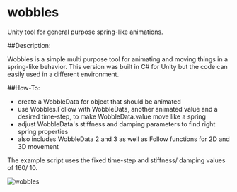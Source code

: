 # wobbles
Unity tool for general purpose spring-like animations.

##Description:

Wobbles is a simple multi purpose tool for animating and moving things in a spring-like behavior.
This version was built in C# for Unity but the code can easily used in a different environment. 

##How-To:
- create a WobbleData for object that should be animated
- use Wobbles.Follow with WobbleData, another animated value and a desired time-step, to make WobbleData.value move like a spring
- adjust WobbleData's stiffness and damping parameters to find right spring properties
- also includes WobbleData 2 and 3 as well as Follow functions for 2D and 3D movement

The example script uses the fixed time-step and stiffness/ damping values of 160/ 10.

![wobbles](https://user-images.githubusercontent.com/23469925/151717319-6b3dfdb5-c99d-47ab-9a30-0f4903da52dd.gif)
